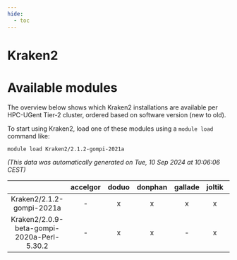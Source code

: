 ```yaml
---
hide:
  - toc
---
```


Kraken2
=======

# Available modules


The overview below shows which Kraken2 installations are available per HPC-UGent Tier-2 cluster, ordered based on software version (new to old).

To start using Kraken2, load one of these modules using a `module load` command like:

```shell
module load Kraken2/2.1.2-gompi-2021a
```

*(This data was automatically generated on Tue, 10 Sep 2024 at 10:06:06 CEST)*  

| |accelgor|doduo|donphan|gallade|joltik|shinx|skitty|
| :---: | :---: | :---: | :---: | :---: | :---: | :---: | :---: |
|Kraken2/2.1.2-gompi-2021a|-|x|x|x|x|-|x|
|Kraken2/2.0.9-beta-gompi-2020a-Perl-5.30.2|-|x|x|-|x|-|x|
